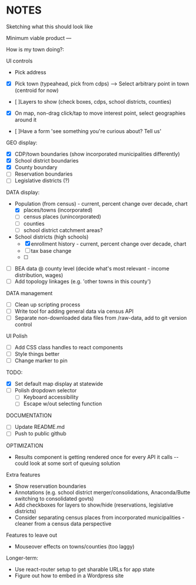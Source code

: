 # NOTES

Sketching what this should look like

Minimum viable product —

How is my town doing?:

UI controls

- Pick address
- [x] Pick town (typeahead, pick from cdps) --> Select arbitrary point in town (centroid for now)
- [ ]Layers to show (check boxes, cdps, school districts, counties)
- [x] On map, non-drag click/tap to move interest point, select geographies around it
- [ ]Have a form 'see something you're curious about? Tell us'

GEO display:
- [x] CDP/town boundaries (show incorporated municipalities differently)
- [x] School district boundaries
- [x] County boundary
- [ ] Reservation boundaries
- [ ] Legislative districts (?)

DATA display:
- Population (from census) - current, percent change over decade, chart
    - [x] places/towns (incorporated)
    - [ ] census places (unincorporated)
    - [ ] counties
    - [ ] school district catchment areas?
- School districts (high schools)
    - [x] enrollment history - current, percent change over decade, chart
    - [ ] tax base change
    - [ ]
- [ ] BEA data @ county level (decide what's most relevant - income distribution, wages)
- [ ] Add topology linkages (e.g. 'other towns in this county')

DATA management
- [ ] Clean up scripting process
- [ ] Write tool for adding general data via census API
- [ ] Separate non-downloaded data files from /raw-data, add to git version control

UI Polish
- [ ] Add CSS class handles to react components
- [ ] Style things better
- [ ] Change marker to pin

TODO:
- [x] Set default map display at statewide
- [ ] Polish dropdown selector
    - [ ] Keyboard accessibility
    - [ ] Escape w/out selecting function

DOCUMENTATION
- [ ] Update README.md
- [ ] Push to public github

OPTIMIZATION
- Results component is getting rendered once for every API it calls -- could look at some sort of queuing solution

Extra features
- Show reservation boundaries
- Annotations (e.g. school district merger/consolidations, Anaconda/Butte switching to consolidated govts)
- Add checkboxes for layers to show/hide (reservations, legislative districts)
- Consider separating census places from incorporated municipalities - cleaner from a census data perspective

Features to leave out
- Mouseover effects on towns/counties (too laggy)

Longer-term:
- Use react-router setup to get sharable URLs for app state
- Figure out how to embed in a Wordpress site